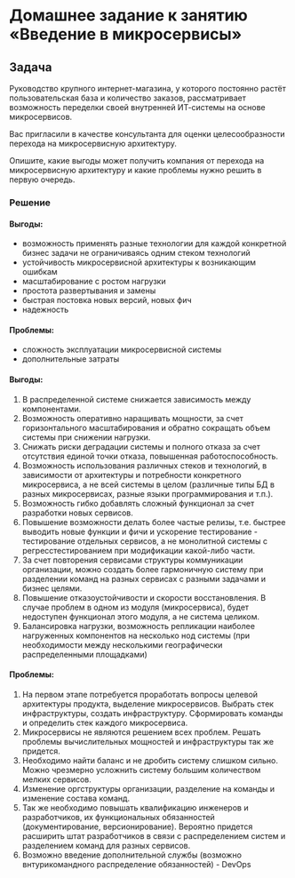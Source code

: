 # Домашнее задание к занятию «Введение в микросервисы»

## Задача

Руководство крупного интернет-магазина, у которого постоянно растёт пользовательская база и количество заказов, рассматривает возможность переделки своей внутренней   ИТ-системы на основе микросервисов. 

Вас пригласили в качестве консультанта для оценки целесообразности перехода на микросервисную архитектуру. 

Опишите, какие выгоды может получить компания от перехода на микросервисную архитектуру и какие проблемы нужно решить в первую очередь.

### Решение

#### Выгоды:
- возможность применять разные технологии для каждой конкретной бизнес задачи не ограничиваясь одним стеком технологий
- устойчивость микросервисной архитектуры к возникающим ошибкам 
- масштабирование с ростом нагрузки 
- простота развертывания  и замены 
- быстрая  постовка новых версий, новых фич
- надежность
#### Проблемы:
- сложность эксплуатации микросервисной системы
- дополнительные затраты

#### Выгоды:
1. В распределенной системе снижается зависимость между компонентами.
2. Возможность оперативно наращивать мощности, за счет горизонтального масштабирования и обратно сокращать объем системы при снижении нагрузки.
3. Снижать риски деградации системы и полного отказа за счет отсутствия единой точки отказа, повышенная работоспособность.
4. Возможность использования различных стеков и технологий, в зависимости от архитектуры и потребности конкретного микросервиса, а не всей системы в целом (различные типы БД в разных микросервисах, разные языки программирования и т.п.).
5. Возможность гибко добавлять сложный функционал за счет разработки новых сервисов.
6. Повышение возможности делать более частые релизы, т.е. быстрее выводить новые функции и фичи и ускорение тестирование - тестирование отдельных сервисов, а не монолитной системы с регресстестированием при модификации какой-либо части.
7. За счет повторения сервисами структуры коммуникации организации, можно создать более гармоничную систему при разделении команд на разных сервисах с разными задачами и бизнес целями.
8. Повышение отказоустойчивости и скорости восстановления. В случае проблем в одном из модуля (микросервиса), будет недоступен функционал этого модуля, а не система целиком.
9. Балансировка нагрузки, возможность репликации наиболее нагруженных компонентов на несколько нод системы (при необходимости между несколькими географически распределенными площадками)

#### Проблемы:
1. На первом этапе потребуется проработать вопросы целевой архитектуры продукта, выделение микросервисов. Выбрать стек инфраструктуры, создать инфраструктуру. Сформировать команды и определить стек каждого микросервиса.
2. Микросервисы не являются решением всех проблем. Решать проблемы вычислительных мощностей и инфраструктуры так же придется.
3. Необходимо найти баланс и не дробить систему слишком сильно. Можно чрезмерно усложнить систему большим количеством мелких сервисов.
4. Изменение оргструктуры организации, разделение на команды и изменение состава команд.
5. Так же необходимо повышать квалификацию инженеров и разработчиков, их функциональных обязанностей (документирование, версионирование). Вероятно придется расширить штат разработчиков в связи с распределением систем и разделением команд для разных сервисов.
6. Возможно введение дополнительной службы (возможно внтурикомандного распределение обязанностей) - DevOps
